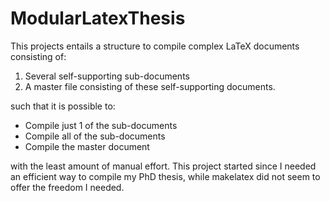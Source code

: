 # ModularLatexThesis
This projects entails a structure to compile complex LaTeX documents consisting of:

1. Several self-supporting sub-documents
2. A master file consisting of these self-supporting documents.

such that it is possible to:

* Compile just 1 of the sub-documents
* Compile all of the sub-documents
* Compile the master document

with the least amount of manual effort. This project started since I needed an 
efficient way to compile my PhD thesis, while makelatex did not seem to offer the freedom I needed.
